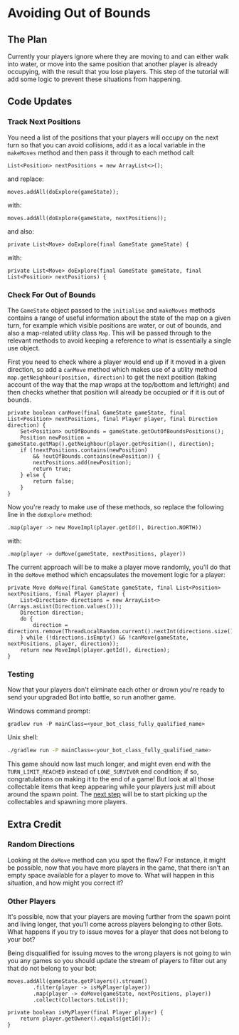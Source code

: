 # Avoiding Out of Bounds

## The Plan
Currently your players ignore where they are moving to and can either walk into water, or move into the same position
that another player is already occupying, with the result that you lose players.  This step of the tutorial will add
some logic to prevent these situations from happening.

## Code Updates
### Track Next Positions
You need a list of the positions that your players will occupy on the next turn so that you can avoid collisions, add
it as a local variable in the `makeMoves` method and then pass it through to each method call:

```
List<Position> nextPositions = new ArrayList<>();
```

and replace:

```
moves.addAll(doExplore(gameState));
```

with:

```
moves.addAll(doExplore(gameState, nextPositions));
```

and also:

```
private List<Move> doExplore(final GameState gameState) {
```

with:

```
private List<Move> doExplore(final GameState gameState, final List<Position> nextPositions) {
```

### Check For Out of Bounds
The `GameState` object passed to the `initialise` and `makeMoves` methods contains a range of useful information about
the state of the map on a given turn, for example which visible positions are water, or out of bounds, and also a
map-related utility class `Map`.  This will be passed through to the relevant methods to avoid keeping a reference to
what is essentially a single use object.

First you need to check where a player would end up if it moved in a given direction, so add a `canMove` method which
makes use of a utility method `map.getNeighbour(position, direction)` to get the next position (taking account of the
way that the map wraps at the top/bottom and left/right) and then checks whether that position will already be occupied
or if it is out of bounds.

```
private boolean canMove(final GameState gameState, final List<Position> nextPositions, final Player player, final Direction direction) {
    Set<Position> outOfBounds = gameState.getOutOfBoundsPositions();
    Position newPosition = gameState.getMap().getNeighbour(player.getPosition(), direction);
    if (!nextPositions.contains(newPosition)
        && !outOfBounds.contains(newPosition)) {
        nextPositions.add(newPosition);
        return true;
    } else {
        return false;
    }
}
```

Now you're ready to make use of these methods, so replace the following line in the `doExplore` method:

```
.map(player -> new MoveImpl(player.getId(), Direction.NORTH))
```

with:

```
.map(player -> doMove(gameState, nextPositions, player))
```

The current approach will be to make a player move randomly, you'll do that in the `doMove` method which encapsulates
the movement logic for a player:

```
private Move doMove(final GameState gameState, final List<Position> nextPositions, final Player player) {
    List<Direction> directions = new ArrayList<>(Arrays.asList(Direction.values()));
    Direction direction;
    do {
        direction = directions.remove(ThreadLocalRandom.current().nextInt(directions.size()));
    } while (!directions.isEmpty() && !canMove(gameState, nextPositions, player, direction));
    return new MoveImpl(player.getId(), direction);
}
```

### Testing
Now that your players don't eliminate each other or drown you're ready to send your upgraded Bot into battle, so
run another game.

Windows command prompt:

```batch
gradlew run -P mainClass=<your_bot_class_fully_qualified_name>
```

Unix shell:

```sh
./gradlew run -P mainClass=<your_bot_class_fully_qualified_name>
```

This game should now last much longer, and might even end with the `TURN_LIMIT_REACHED` instead of `LONE_SURVIVOR` end
condition; if so, congratulations on making it to the end of a game! But look at all those collectable items that keep
appearing while your players just mill about around the spawn point.  The [next step](3-gathering-collectables.md) will
be to start picking up the collectables and spawning more players.

## Extra Credit
### Random Directions
Looking at the `doMove` method can you spot the flaw?  For instance, it might be possible, now that you have
more players in the game, that there isn't an empty space available for a player to move to. What will happen in this
situation, and how might you correct it?

### Other Players
It's possible, now that your players are moving further from the spawn point and living longer, that you'll come across
players belonging to other Bots.  What happens if you try to issue moves for a player that does not belong to your bot?

Being disqualified for issuing moves to the wrong players is not going to win you any games so you should update the
stream of players to filter out any that do not belong to your bot:

```
moves.addAll(gameState.getPlayers().stream()
        .filter(player -> isMyPlayer(player))
        .map(player -> doMove(gameState, nextPositions, player))
        .collect(Collectors.toList());
```

```
private boolean isMyPlayer(final Player player) {
    return player.getOwner().equals(getId());
}
```
